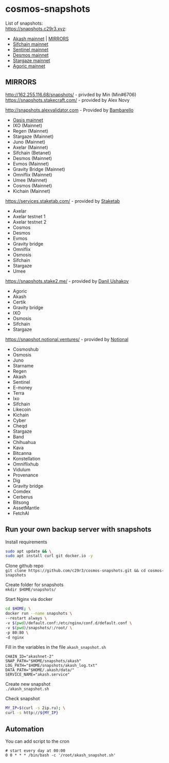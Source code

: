 # cosmos-snapshots  
List of snapshots:   
https://snapshots.c29r3.xyz:
- [Akash mainnet](https://github.com/c29r3/cosmos-snapshots/blob/main/instructions/Akash.md) | [MIRRORS](https://gist.githubusercontent.com/c29r3/1a8a951008b19aaa424d63d15cf528d8/raw/910b3ab34bcceb2b3e9bca0765a92461bafc53f8/akash-snapshot-mirrors)
- [Sifchain mainnet](https://github.com/c29r3/cosmos-snapshots/blob/main/instructions/Sifchain.md)
- [Sentinel mainnet](https://github.com/c29r3/cosmos-snapshots/blob/main/instructions/Sentinel.md)
- [Desmos mainnet](https://github.com/c29r3/cosmos-snapshots/blob/main/instructions/Desmos.md)
- [Stargaze mainnet](https://github.com/c29r3/cosmos-snapshots/blob/main/instructions/Stargaze.md)
- [Agoric mainnet](https://github.com/c29r3/cosmos-snapshots/blob/main/instructions/Agoric.md) 


## MIRRORS  
http://162.255.116.68/snapshots/ - privded by Min (Min#6706)  
https://snapshots.stakecraft.com/    - provided by Alex Novy  

http://snapshots.alexvalidator.com - Provided by [Bambarello](https://github.com/Bambarello)
- [Oasis mainnet](https://github.com/Bambarello/cosmos-snapshots/blob/main/Oasis.md)   
- IXO (Mainnet)   
- Regen (Mainnet)  
- Stargaze (Mainnet)   
- Juno (Mainnet)  
- Axelar (Mainnet)  
- Sifchain (Betanet)  
- Desmos (Mainnet)  
- Evmos (Mainnet)  
- Gravity Bridge (Mainnet)  
- Omniflix (Mainnet)  
- Umee (Mainnet)  
- Cosmos (Mainnet)  
- Kichain (Mainnet) 
  
https://services.staketab.com/  - provided by [Staketab](https://github.com/Staketab)  
- Axelar
- Axelar testnet 1
- Axelar testnet 2
- Cosmos
- Desmos
- Evmos
- Gravity bridge
- Omniflix
- Osmosis
- Sifchain
- Stargaze
- Umee
  
https://snapshots.stake2.me/ - provided by [Danil Ushakov](https://github.com/k0kk0k)  
- Agoric
- Akash
- Certik
- Gravity bridge
- IXO
- Osmosis
- Sifchain
- Stargaze


https://snapshot.notional.ventures/ - provided by [Notional](https://github.com/notional-labs)
- Cosmoshub
- Osmosis
- Juno
- Starname
- Regen
- Akash
- Sentinel
- E-money
- Terra
- Ixo
- Sifchain
- Likecoin
- Kichain
- Cyber
- Cheqd
- Stargaze
- Band
- Chihuahua
- Kava
- Bitcanna
- Konstellation
- Omniflixhub
- Vidulum
- Provenance
- Dig
- Gravity bridge
- Comdex
- Cerberus
- Bitsong
- AssetMantle
- FetchAI

## Run your own backup server with snapshots  
Install requirements  
```bash
sudo apt update && \
sudo apt install curl git docker.io -y
```

Clone github repo  
`git clone https://github.com/c29r3/cosmos-snapshots.git && cd cosmos-snapshots`  

Create folder for snapshots  
`mkdir $HOME/snapshots/`

Start Nginx via docker  
```bash
cd $HOME; \
docker run --name snapshots \
--restart always \
-v $(pwd)/default.conf:/etc/nginx/conf.d/default.conf \
-v $(pwd)/snapshots/:/root/ \
-p 80:80 \
-d nginx
```

Fill in the variables in the file `akash_snapshot.sh`  
```
CHAIN_ID="akashnet-2"
SNAP_PATH="$HOME/snapshots/akash"
LOG_PATH="$HOME/snapshots/akash_log.txt"
DATA_PATH="$HOME/.akash/data/"
SERVICE_NAME="akash.service"
```
Create new snapshot  
`./akash_snapshot.sh`  

Check snapshot  
```bash
MY_IP=$(curl -s 2ip.ru); \
curl -s http://${MY_IP}
```

## Automation  
You can add script to the cron  
```cron
# start every day at 00:00
0 0 * * * /bin/bash -c '/root/akash_snapshot.sh'
```
